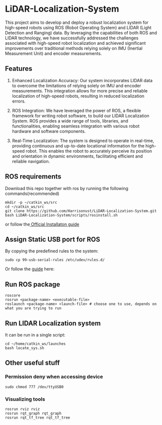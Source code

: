 # LiDAR-Localization-System

This project aims to develop and deploy a robust localization system for high-speed robots using ROS (Robot Operating System) and LIDAR (Light Detection and Ranging) data. By leveraging the capabilities of both ROS and LIDAR technology, we have successfully addressed the challenges associated with high-speed robot localization and achieved significant improvements over traditional methods relying solely on IMU (Inertial Measurement Unit) and encoder measurements.

## Features
1. Enhanced Localization Accuracy: Our system incorporates LIDAR data to overcome the limitations of relying solely on IMU and encoder measurements. This integration allows for more precise and reliable localization of high-speed robots, resulting in reduced localization errors.

2. ROS Integration: We have leveraged the power of ROS, a flexible framework for writing robot software, to build our LIDAR Localization System. ROS provides a wide range of tools, libraries, and functionalities, enabling seamless integration with various robot hardware and software components.

3. Real-Time Localization: The system is designed to operate in real-time, providing continuous and up-to-date locational information for the high-speed robot. This enables the robot to accurately perceive its position and orientation in dynamic environments, facilitating efficient and reliable navigation.

## ROS requirements
Download this repo together with ros by running the following commands(recommended)
```command
mkdir -p ~/catkin_ws/src
cd ~/catkin_ws/src
git clone https://github.com/Harrisonust/LiDAR-Localization-System.git
bash LiDAR-Localization-System/scripts/rosinstall.sh
```
or follow the[ Official Installaton guide](http://wiki.ros.org/melodic/Installation/Ubuntu)

## Assign Static USB port for ROS
By copying the predefined rules to the system:
```command
sudo cp 99-usb-serial-rules /etc/udev/rules.d/
```
Or follow the [guide](https://msadowski.github.io/linux-static-port/) here:

## Run ROS package
```command
roscore
rosrun <package-name> <executable-file>
roslaunch <package-name> <launch-file> # choose one to use, depends on what you are trying to run
```

## Run LIDAR Localization system 

It can be run in a single script:
```command 
cd ~/home/catkin_ws/launches
bash locate_sys.sh
```
## Other useful stuff

### Permission deny when accessing device
```command
sudo chmod 777 /dev/ttyUSB0
```

### Visualizing tools
```command 
rosrun rviz rviz
rosrun rqt_graph rqt_graph
rosrun rqt_tf_tree rqt_tf_tree
```
